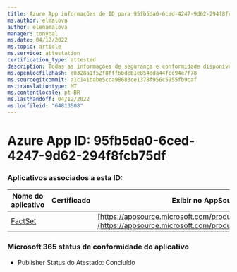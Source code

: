 ```yaml
---
title: Azure App informações de ID para 95fb5da0-6ced-4247-9d62-294f8fcb75df
ms.author: elmalova
author: elenamalova
manager: tonybal
ms.date: 04/12/2022
ms.topic: article
ms.service: attestation
certification_type: attested
description: Todas as informações de segurança e conformidade disponíveis para 95fb5da0-6ced-4247-9d62-294f8fcb75df.
ms.openlocfilehash: c0328a1f52f8fff6bdcb1e854dda44fcc94e7f78
ms.sourcegitcommit: a1c141babe5cca98683ce1378f956c5955fb9caf
ms.translationtype: MT
ms.contentlocale: pt-BR
ms.lasthandoff: 04/12/2022
ms.locfileid: "64813508"
---
```

# <a name="azure-app-id-95fb5da0-6ced-4247-9d62-294f8fcb75df"></a>Azure App ID: 95fb5da0-6ced-4247-9d62-294f8fcb75df


### <a name="apps-associated-with-this-id"></a>Aplicativos associados a esta ID:
| **Nome do aplicativo** | **Certificado** | **Exibir no AppSource** |
|--------------|---------------|-----------------------|
| [FactSet](../forward/WA200002146.md) |  | [https://appsource.microsoft.com/product/office/WA200002146](https://appsource.microsoft.com/product/office/WA200002146) |

### <a name="microsoft-365-app-compliance-status"></a>Microsoft 365 status de conformidade do aplicativo
- Publisher Status do Atestado: Concluído
